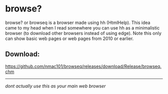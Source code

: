 # browse?
browse? or browseq is a browser made using hh (HtmlHelp). This idea came to my head when I read somewhere you can use hh as a minimalistic browser (to download other browsers instead of using edge). Note this only can show basic web pages or web pages from 2010 or earlier.

## Download:
https://github.com/nmac101/browseq/releases/download/Release/browseq.chm

-----
_dont actually use this as your main web browser_
